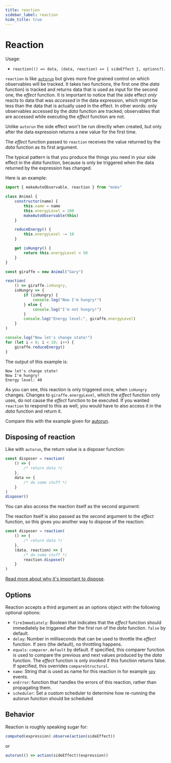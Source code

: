 ```yaml
---
title: reaction
sidebar_label: reaction
hide_title: true
---
```


# Reaction

Usage:

-   `reaction(() => data, (data, reaction) => { sideEffect }, options?)`.

`reaction` is like [`autorun`](autorun.md) but gives more fine grained control on which observables will be tracked.
It takes two functions, the first one (the _data_ function) is tracked and returns data that is used as input for the second one, the _effect_ function.
It is important to notice that the side effect _only_ reacts to data that was _accessed_ in the data expression, which might be less than the data that is actually used in the effect. In other words: only observables accessed by the _data_ function are tracked; observables that are accessed while executing the _effect_ function are not.

Unlike `autorun` the side effect won't be run directly when created, but only after the data expression returns a new value for the first time.

The _effect_ function passed to `reaction` receives the value returned by the _data_ function as its first argument.

The typical pattern is that you produce the things you need in your side effect
in the _data_ function, because is only be triggered when the data returned by the expression has changed.

Here is an example:

```javascript
import { makeAutoObservable, reaction } from "mobx"

class Animal {
    constructor(name) {
        this.name = name
        this.energyLevel = 100
        makeAutoObservable(this)
    }

    reduceEnergy() {
        this.energyLevel -= 10
    }

    get isHungry() {
        return this.energyLevel < 50
    }
}

const giraffe = new Animal("Gary")

reaction(
    () => giraffe.isHungry,
    isHungry => {
        if (isHungry) {
            console.log("Now I'm hungry!")
        } else {
            console.log("I'm not hungry!")
        }
        console.log("Energy level:", giraffe.energyLevel)
    }
)

console.log("Now let's change state!")
for (let i = 0; i < 10; i++) {
    giraffe.reduceEnergy()
}
```

The output of this example is:

```
Now let's change state!
Now I'm hungry!
Energy level: 40
```

As you can see, this reaction is only triggered once, when `isHungry` changes.
Changes to `giraffe.energyLevel`, which the _effect_ function only uses, do not cause the _effect_ function to be executed. If you wanted `reaction` to respond to this
as well, you would have to also access it in the _data_ function and return it.

Compare this with the example given for [autorun](autorun.md).

## Disposing of reaction

Like with `autorun`, the return value is a disposer function:

```javascript
const disposer = reaction(
    () => {
        /* return data */
    },
    data => {
        /* do some stuff */
    }
)
disposer()
```

You can also access the reaction itself as the second argument:

The reaction itself is also passed as the second argument to the _effect_ function,
so this gives you another way to dispose of the reaction:

```javascript
const disposer = reaction(
    () => {
        /* return data */
    },
    (data, reaction) => {
        /* do some stuff */
        reaction.dispose()
    }
)
```

[Read more about why it's important to dispose](../best/dispose-reactions).

## Options

Reaction accepts a third argument as an options object with the following optional options:

-   `fireImmediately`: Boolean that indicates that the _effect_ function should immediately be triggered after the first run of the _data_ function. `false` by default.
-   `delay`: Number in milliseconds that can be used to throttle the _effect_ function. If zero (the default), no throttling happens.
-   `equals`: `comparer.default` by default. If specified, this comparer function is used to compare the previous and next values produced by the _data_ function. The _effect_ function is only invoked if this function returns false. If specified, this overrides `compareStructural`.
-   `name`: String that is used as name for this reaction in for example [`spy`](spy.md) events.
-   `onError`: function that handles the errors of this reaction, rather than propagating them.
-   `scheduler`: Set a custom scheduler to determine how re-running the autorun function should be scheduled

## Behavior

Reaction is roughly speaking sugar for:

```javascript
computed(expression).observe(action(sideEffect))
```

or

```javascript
autorun(() => action(sideEffect)(expression))
```
